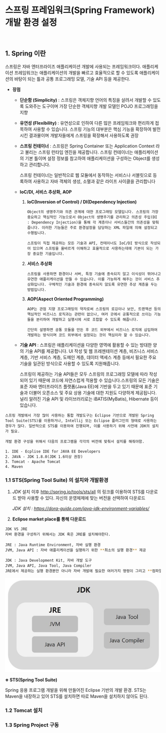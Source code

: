 # 스프링 프레임워크(Spring Framework) 개발 환경 설정

<br>

## 1. Spring 이란

스프링은 자바 엔터프라이즈 애플리케이션 개발에 사용되는 프레임워크이다. 애플리케이션 프레임워크는 애플리케이션의 개발을 빠르고 효율적으로 할 수 있도록 애플리케이션의 바탕이 되는 틀과 공통 프로그래밍 모델, 기술 API 등을 제공한다.

- **장점** 

  + **단순함 (Simplicity)** : 스프링은 객체지향 언어의 특징을 살려서 개발할 수 있도록 도와주는 도구이며 가장 단순한 객체지향 개발 모델인 POJO 프로그래밍을 지향

  + **유연성 (Flexibility)** : 유연성으로 인하여 다른 많은 프레임워크와 편리하게 접목하여 사용할 수 있습니다. 스프링 기능의 대부분은 핵심 기능을 확장하여 발전시킨 결과물이며 개발자들에게 스프링을 확장해서 사용하도록 권장

  + **스프링 컨테이너** : 스프링은 Spring Container 또는 Application Context 라고 불리는 스프링 런타임 엔진을 제공합니다. 스프링 컨테이너는 애플리케이션의 기본 틀이며 설정 정보를 참고하여 애플리케이션을 구성하는 Object를 생성하고 관리합니다. 

    스프링 컨테이너는 일반적으로 웹 모듈에서 동작하는 서비스나 서블릿으로 등록하여 사용하고 자바 객체의 생성, 소멸과 같은 라이프 사이클을 관리합니다

  + **IoC/DI, 서비스 추상화, AOP**

    1. **IoC(Inversion of Control) / DI(Dependency Injection)**

       ```
       Object의 생명주기와 의존 관계에 대한 프로그래밍 모델입니다. 스프링의 가장 중요하고 핵심적인 기능으로서 Object의 생명주기를 관리하고 의존성 주입(DI : Dependency Injection)을 통해 각 계층이나 서비스들간의 의존성을 맞춰줍니다. 이러한 기능들은 주로 환경설정을 담당하는 XML 파일에 의해 설정되고 수행됩니다.
       
       스프링이 직접 제공하는 모든 기술과 API, 컨테이너도 IoC/DI 방식으로 작성되어 있으며 스프링을 올바르게 이해하고 효율적으로 사용하는데에 기본이 되는 가장 중요한 기술입니다.
       ```

    2. **서비스 추상화**

       ```
       스프링을 사용하면 환경이나 서버, 특정 기술에 종속되지 않고 이식성이 뛰어나고 유연한 애플리케이션을 만들 수 있습니다. 이를 가능하게 해주는 것이 서비스 추상화입니다. 구체적인 기술과 환경에 종속되지 않도록 유연한 추상 계층을 두는 방법입니다.
       ```

    3. **AOP(Aspect Oriented Programming)**

       ```
       AOP는 관점 지향 프로그래밍의 약자로써 스프링의 로깅이나 보안, 트랜잭션 등의 핵심적인 비즈니스 로직과는 관련이 없으나, 여러 곳에서 공통적으로 쓰이는 기능들을 분리하여 개발하고 실행시에 서로 조합할 수 있도록 해줍니다.
       
       간단히 설명하면 공통 모듈을 만든 후 코드 외부에서 비즈니스 로직에 삽입하여 개발하는 방식이며 코드 외부에서 설정되는 것이 핵심이라 할 수 있습니다.
       ```

  + **기술 API** : 스프링은 애플리케이션을 다양한 영역에 활용할 수 있는 방대한 양의 기술 API를 제공합니다. UI 작성 및 웹 프레젠테이션 계층, 비즈니스 서비스 계층, 기반 서비스 계층, 도메인 계층, 데이터 액세스 계층 등에서 필요한 주요 기술을 일관된 방식으로 사용할 수 있도록 지원해줍니다.

    스프링이 제공하는 기술 API들은 모두 스프링의 프로그래밍 모델에 따라 작성되어 있기 때문에 코드에 자연스럽게 적용할 수 있습니다.스프링의 모든 기술은 표준 자바 엔터프라이즈 플랫폼(Java EE)에 기반을 두고 있기 때문에 표준 기술과 더불어 오픈소스 및 주요 상용 기술에 대한 지원도 다양하게 제공됩니다. 널리 알려진 기술 API 및 라이브러리로는  iBATIS(MyBatis), Hibernate 등이 있습니다.



```
스프링 개발에서 가장 많이 사용하는 통합 개발도구는 Eclipse 기반으로 개발된 Spring Tool Suite(STS)를 이용하거나, Intellij 또는 Eclipse 플러그인의 형태로 사용하는 경우가 많다. 일반적으로 STS를 이용하여 진행되며, 이를 사용하기 위해 사전에 JDK의 설치가 필요.

개발 환경 구성을 위해서 다음의 프로그램을 각각의 버전에 맞춰서 설치를 해줘야함.

1. IDE - Ecplise IDE for JAVA EE Developers
2. JAVA - JDK 1.8.0(JDK 1.6이상 권장)
3. Tomcat - Apache Tomcat
4. Maven
```

### 1.1 STS(Spring Tool Suite) 의 설치와 개발환경

1. *JDK* 설치 이후 http://spring.io/tools/sts/all 의 링크를 이용하여 STS를 다운로드 받아 사용할 수 있다. 자신의 운영체제에 맞는 버전을 선택하여 다운로드

   *JDK 설치 : https://dora-guide.com/java-jdk-environment-variables/*

2. **Eclipse market place를 통해 다운로드**

```bash
JDK VS JRE
자바 환경을 구성하기 위해서는 JDK 혹은 JRE를 설치해야한다.

JRE : Java Runtime Environment, 자바 실행 환경
JVM, Java API : 자바 애플리케이션을 실행하기 위한 **최소의 실행 환경** 제공

JDK : Java Development Kit, 자바 개발 도구
JVM, Java API, Java Tool, Java Compiler
JRE에서 제공하는 실행 환경뿐만 아니라 자바 개발에 필요한 여러가지 명령이 그리고 **컴파일러**를 포함(자바 App 메모리상태 알아보는 명령어, 배포 명령어)
```

![JRE VS JDK](image/jrevsjdk.png)



**※ STS(Spring Tool Suite)**

Spring 응용 프로그램 개발을 위해 만들어진 Eclipse 기반의 개발 환경. STS는 Maven을 내장하고 있어 STS를 설치하면 따로 Maven을 설치하지 않아도 된다.

### 1.2 Tomcat 설치

### 1.3 Spring Project 구동